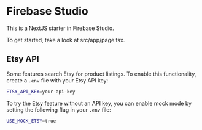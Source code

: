 # Firebase Studio

This is a NextJS starter in Firebase Studio.

To get started, take a look at src/app/page.tsx.

## Etsy API

Some features search Etsy for product listings. To enable this functionality,
create a `.env` file with your Etsy API key:

```bash
ETSY_API_KEY=your-api-key
```

To try the Etsy feature without an API key, you can enable mock mode by setting
the following flag in your `.env` file:

```bash
USE_MOCK_ETSY=true
```
